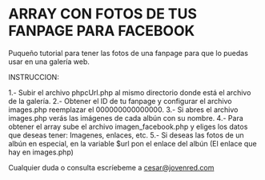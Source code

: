 ARRAY CON FOTOS DE TUS FANPAGE PARA FACEBOOK
======================================

Puqueño tutorial para tener las fotos de una fanpage para que lo puedas usar en una galería web.

INSTRUCCION:

1.- Subir el archivo phpcUrl.php al mismo directorio donde está el archivo de la galería.
2.- Obtener el ID de tu fanpage y configurar el archivo images.php reemplazar el 000000000000000.
3.- Si abres el archivo images.php verás las imágenes de cada albún con su nombre.
4.- Para obtener el array sube el archivo imagen_facebook.php y eliges los datos que deseas tener: Imagenes, enlaces, etc.
5.- Si deseas las fotos de un albún en especial, en la variable $url pon el enlace del albún (El enlace que hay en images.php)

Cualquier duda o consulta escríebeme a cesar@jovenred.com
